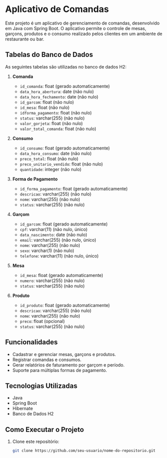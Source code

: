 # Aplicativo de Comandas

Este projeto é um aplicativo de gerenciamento de comandas, desenvolvido em Java com Spring Boot. O aplicativo permite o controle de mesas, garçons, produtos e o consumo realizado pelos clientes em um ambiente de restaurante ou bar.

## Tabelas do Banco de Dados

As seguintes tabelas são utilizadas no banco de dados H2:

1. **Comanda**
    - `id_comanda`: float (gerado automaticamente)
    - `data_hora_abertura`: date (não nulo)
    - `data_hora_fechamento`: date (não nulo)
    - `id_garcom`: float (não nulo)
    - `id_mesa`: float (não nulo)
    - `idforma_pagamento`: float (não nulo)
    - `status`: varchar(255) (não nulo)
    - `valor_gorjeta`: float (não nulo)
    - `valor_total_comanda`: float (não nulo)

2. **Consumo**
    - `id_consumo`: float (gerado automaticamente)
    - `data_hora_consumo`: date (não nulo)
    - `preco_total`: float (não nulo)
    - `preco_unitario_vendido`: float (não nulo)
    - `quantidade`: integer (não nulo)

3. **Forma de Pagamento**
    - `id_forma_pagamento`: float (gerado automaticamente)
    - `descricao`: varchar(255) (não nulo)
    - `nome`: varchar(255) (não nulo)
    - `status`: varchar(255) (não nulo)

4. **Garçom**
    - `id_garcom`: float (gerado automaticamente)
    - `cpf`: varchar(11) (não nulo, único)
    - `data_nascimento`: date (não nulo)
    - `email`: varchar(255) (não nulo, único)
    - `nome`: varchar(255) (não nulo)
    - `sexo`: varchar(1) (não nulo)
    - `telefone`: varchar(11) (não nulo, único)

5. **Mesa**
    - `id_mesa`: float (gerado automaticamente)
    - `numero`: varchar(255) (não nulo)
    - `status`: varchar(255) (não nulo)

6. **Produto**
    - `id_produto`: float (gerado automaticamente)
    - `descricao`: varchar(255) (não nulo)
    - `nome`: varchar(255) (não nulo)
    - `preco`: float (opcional)
    - `status`: varchar(255) (não nulo)

## Funcionalidades

- Cadastrar e gerenciar mesas, garçons e produtos.
- Registrar comandas e consumos.
- Gerar relatórios de faturamento por garçom e período.
- Suporte para múltiplas formas de pagamento.

## Tecnologias Utilizadas

- Java
- Spring Boot
- Hibernate
- Banco de Dados H2

## Como Executar o Projeto

1. Clone este repositório:
   ```bash
   git clone https://github.com/seu-usuario/nome-do-repositorio.git
